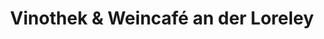 ---
title: "Vinothek & Weincafé an der Loreley"
url: /sankt-goar/vinothek-und-weincafe-an-der-loreley/
shop: Wein
---